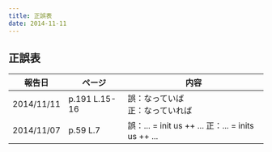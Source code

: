 ```yaml
---
title: 正誤表
date: 2014-11-11
---
```


## 正誤表

<table id="errata" class="tablesorter">
 <thead>
  <tr>
   <th>報告日</th>
   <th>ページ</th>
   <th>内容</th>
  </tr>
 </thead>
 <tbody>
<!--
  <tr>
   <td>2014/11/11</td>
   <td></td>
   <td>
    誤：<br>
    正：
   </td>
  </tr>
-->
  <tr>
   <td>2014/11/11</td>
   <td>p.191 L.15-16</td>
   <td>
    誤：なっていば<br>
    正：なっていれば
   </td>
  </tr>
  <tr>
   <td>2014/11/07</td>
   <td>p.59 L.7</td>
   <td>
    誤：... = init us ++ ...
    正：... = inits us ++ ...
   </td>
  </tr>
 </tbody>
</table>

<script type="text/javascript">
  $(document).ready(function()
       {
           $("#errata").tablesorter( {sortList: [[0,0],[1,0]]} );
       }
  );
</script>